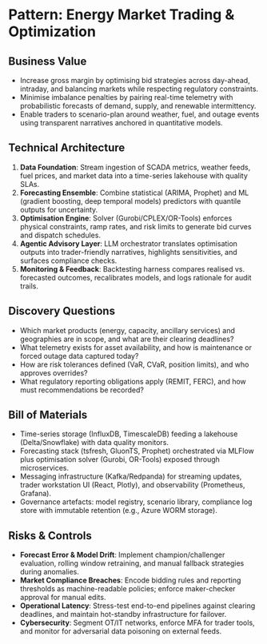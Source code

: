 # Pattern: Energy Market Trading & Optimization

## Business Value
- Increase gross margin by optimising bid strategies across day-ahead, intraday, and balancing markets while respecting regulatory constraints.
- Minimise imbalance penalties by pairing real-time telemetry with probabilistic forecasts of demand, supply, and renewable intermittency.
- Enable traders to scenario-plan around weather, fuel, and outage events using transparent narratives anchored in quantitative models.

## Technical Architecture
1. **Data Foundation**: Stream ingestion of SCADA metrics, weather feeds, fuel prices, and market data into a time-series lakehouse with quality SLAs.
2. **Forecasting Ensemble**: Combine statistical (ARIMA, Prophet) and ML (gradient boosting, deep temporal models) predictors with quantile outputs for uncertainty.
3. **Optimisation Engine**: Solver (Gurobi/CPLEX/OR-Tools) enforces physical constraints, ramp rates, and risk limits to generate bid curves and dispatch schedules.
4. **Agentic Advisory Layer**: LLM orchestrator translates optimisation outputs into trader-friendly narratives, highlights sensitivities, and surfaces compliance checks.
5. **Monitoring & Feedback**: Backtesting harness compares realised vs. forecasted outcomes, recalibrates models, and logs rationale for audit trails.

## Discovery Questions
- Which market products (energy, capacity, ancillary services) and geographies are in scope, and what are their clearing deadlines?
- What telemetry exists for asset availability, and how is maintenance or forced outage data captured today?
- How are risk tolerances defined (VaR, CVaR, position limits), and who approves overrides?
- What regulatory reporting obligations apply (REMIT, FERC), and how must recommendations be recorded?

## Bill of Materials
- Time-series storage (InfluxDB, TimescaleDB) feeding a lakehouse (Delta/Snowflake) with data quality monitors.
- Forecasting stack (tsfresh, GluonTS, Prophet) orchestrated via MLFlow plus optimisation solver (Gurobi, OR-Tools) exposed through microservices.
- Messaging infrastructure (Kafka/Redpanda) for streaming updates, trader workstation UI (React, Plotly), and observability (Prometheus, Grafana).
- Governance artefacts: model registry, scenario library, compliance log store with immutable retention (e.g., Azure WORM storage).

## Risks & Controls
- **Forecast Error & Model Drift**: Implement champion/challenger evaluation, rolling window retraining, and manual fallback strategies during anomalies.
- **Market Compliance Breaches**: Encode bidding rules and reporting thresholds as machine-readable policies; enforce maker-checker approval for manual edits.
- **Operational Latency**: Stress-test end-to-end pipelines against clearing deadlines, and maintain hot-standby infrastructure for failover.
- **Cybersecurity**: Segment OT/IT networks, enforce MFA for trader tools, and monitor for adversarial data poisoning on external feeds.